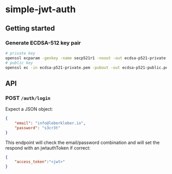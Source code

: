 # simple-jwt-auth

## Getting started
### Generate ECDSA-512 key pair

```sh
# private key
openssl ecparam -genkey -name secp521r1 -noout -out ecdsa-p521-private.pem
# public key
openssl ec -in ecdsa-p521-private.pem -pubout -out ecdsa-p521-public.pem 
```

## API
### POST `/auth/login`

Expect a JSON object:

```json
{
    "email": "info@leberkleber.io",
    "password": "s3cr3t"
}
```

This endpoint will check the email/password combination and will set the respond with an jwtauthToken if correct:

```json
{
    "access_token":"<jwt>"
}
```
